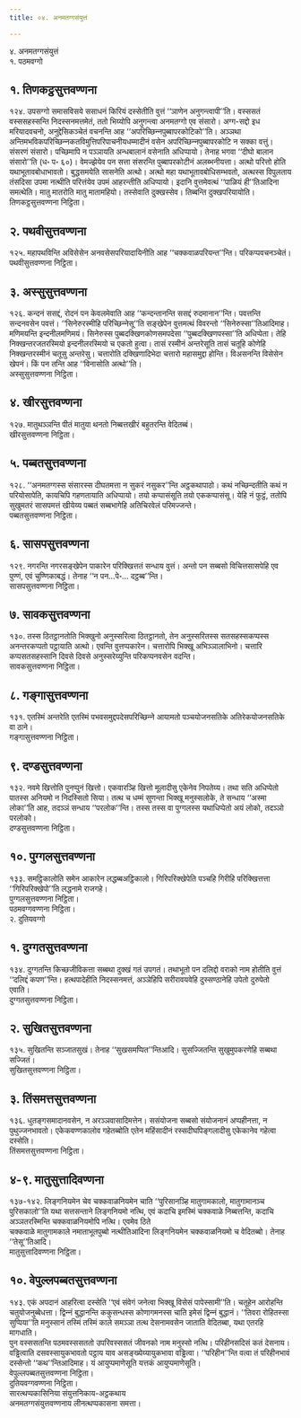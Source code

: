 ```yaml
---
title: ०४. अनमतग्गसंयुत्तं

---
```

४. अनमतग्गसंयुत्तं  
१. पठमवग्गो  


## १. तिणकट्ठसुत्तवण्णना

१२४. उपसग्गो समासविसये ससाधनं किरियं दस्सेतीति वुत्तं ‘‘ञाणेन अनुगन्त्वापी’’ति। वस्ससतं वस्ससहस्सन्ति निदस्सनमत्तमेतं, ततो भिय्योपि अनुगन्त्वा अनमतग्गो एव संसारो। अग्ग-सद्दो इध मरियादवचनो, अनुद्देसिकञ्‍चेतं वचनन्ति आह ‘‘अपरिच्छिन्‍नपुब्बापरकोटिको’’ति। अञ्‍ञथा अन्तिमभविकपरिच्छिन्‍नकतविमुत्तिपरिपाचनीयधम्मादीनं वसेन अपरिच्छिन्‍नपुब्बापरकोटि न सक्‍का वत्तुं। संसरणं संसारो। पच्छिमापि न पञ्‍ञायति अन्धबालानं वसेनाति अधिप्पायो। तेनाह भगवा ‘‘दीघो बालान संसारो’’ति (ध॰ प॰ ६०)। वेमज्झेयेव पन सत्ता संसरन्ति पुब्बापरकोटीनं अलब्भनीयत्ता। अत्थो परित्तो होति यथाभूतावबोधाभावतो। बुद्धसमयेति सासनेति अत्थो। अत्थो महा यथाभूतावबोधिसम्भवतो, अत्थस्स विपुलताय तंसदिसा उपमा नत्थीति परित्तंयेव उपमं आहरन्तीति अधिप्पायो। इदानि वुत्तमेवत्थं ‘‘पाळियं ही’’तिआदिना समत्थेति। मातु मातरोति मातु मातामहियो। तस्सेवाति दुक्खस्सेव। तिब्बन्ति दुक्खपरियायोति।  
तिणकट्ठसुत्तवण्णना निट्ठिता।  


## २. पथवीसुत्तवण्णना

१२५. महापथविन्ति अविसेसेन अनवसेसपरियादायिनीति आह ‘‘चक्‍कवाळपरियन्त’’न्ति। परिकप्पवचनञ्‍चेतं।  
पथवीसुत्तवण्णना निट्ठिता।  


## ३. अस्सुसुत्तवण्णना

१२६. कन्दनं ससद्दं, रोदनं पन केवलमेवाति आह ‘‘कन्दन्तानन्ति ससद्दं रुदमानान’’न्ति। पवत्तन्ति सन्दनवसेन पवत्तं। ‘‘सिनेरुरस्मीहि परिच्छिन्‍नेसू’’ति सङ्खेपेन वुत्तमत्थं विवरन्तो ‘‘सिनेरुस्सा’’तिआदिमाह। मणिमयन्ति इन्दनीलमणिमयं। सिनेरुस्स पुब्बदक्खिणकोणसमपदेसा ‘‘पुब्बदक्खिणपस्सा’’ति अधिप्पेता। तेहि निक्खन्तरजतरस्मियो इन्दनीलरस्मियो च एकतो हुत्वा। तासं रस्मीनं अन्तरेसूति तासं चतूहि कोणेहि निक्खन्तरस्मीनं चतूसु अन्तरेसु। चत्तारोति दक्खिणादिभेदा चत्तारो महासमुद्दा होन्ति। विअसनन्ति विसेसेन खेपनं। किं पन तन्ति आह ‘‘विनासोति अत्थो’’ति।  
अस्सुसुत्तवण्णना निट्ठिता।  


## ४. खीरसुत्तवण्णना

१२७. मातुथञ्‍ञन्ति पीतं मातुया थनतो निब्बत्तखीरं बहुतरन्ति वेदितब्बं।  
खीरसुत्तवण्णना निट्ठिता।  


## ५. पब्बतसुत्तवण्णना

१२८. ‘‘अनमतग्गस्स संसारस्स दीघतमत्ता न सुकरं नसुकर’’न्ति अट्ठकथापाठो। कथं नच्छिन्दतीति कथं न परियोसापेति, कायचिपि गहणतायाति अधिप्पायो। तयो कप्पासंसूति तयो एककप्पासंसू। येहि नं फुट्ठं, ततोपि सुखुमतरं सासपमत्तं खीयेय्य पब्बतं सब्बभागेहि अतिचिरवेलं परिमज्‍जन्ते।  
पब्बतसुत्तवण्णना निट्ठिता।  


## ६. सासपसुत्तवण्णना

१२९. नगरन्ति नगरसङ्खेपेन पाकारेन परिक्खित्ततं सन्धाय वुत्तं। अन्तो पन सब्बसो विचित्तसासपेहि एव पुण्णं, एवं चुण्णिकाबद्धं। तेनाह ‘‘न पन…पे॰… दट्ठब्ब’’न्ति।  
सासपसुत्तवण्णना निट्ठिता।  


## ७. सावकसुत्तवण्णना

१३०. तस्स ठितट्ठानतोति भिक्खुनो अनुस्सरित्वा ठितट्ठानतो, तेन अनुस्सरितस्स सतसहस्सकप्पस्स अनन्तरकप्पतो पट्ठायाति अत्थो। एवन्ति वुत्तप्पकारेन। चत्तारोपि भिक्खू अभिञ्‍ञालाभिनो। चत्तारि कप्पसतसहस्सानि दिवसे दिवसे अनुस्सरेय्युन्ति परिकप्पनवसेन वदन्ति।  
सावकसुत्तवण्णना निट्ठिता।  


## ८. गङ्गासुत्तवण्णना

१३१. एतस्मिं अन्तरेति एतस्मिं पभवसमुद्दपदेसपरिच्छिन्‍ने आयामतो पञ्‍चयोजनसतिके अतिरेकयोजनसतिके वा ठाने।  
गङ्गासुत्तवण्णना निट्ठिता।  


## ९. दण्डसुत्तवण्णना

१३२. नवमे खित्तोति पुनप्पुनं खित्तो। एकवारञ्हि खित्तो मूलादीसु एकेनेव निपतेय्य। तथा सति अधिप्पेतो पातस्स अनियमो न निदस्सितो सिया। तत्थ च धम्मं सुणन्ता भिक्खू मनुस्सलोके, ते सन्धाय ‘‘अस्मा लोका’’ति आह, तदञ्‍ञं सन्धाय ‘‘परलोक’’न्ति। तस्स तस्स वा पुग्गलस्स यथाधिप्पेतो अयं लोको, तदञ्‍ञो परलोको।  
दण्डसुत्तवण्णना निट्ठिता।  


## १०. पुग्गलसुत्तवण्णना

१३३. समट्ठिकालोति समेन आकारेन लद्धब्बअट्ठिकालो। गिरिपरिक्खेपेति पञ्‍चहि गिरीहि परिक्खित्तत्ता ‘‘गिरिपरिक्खेपो’’ति लद्धनामे राजगहे।  
पुग्गलसुत्तवण्णना निट्ठिता।  
पठमवग्गवण्णना निट्ठिता।  
२. दुतियवग्गो  


## १. दुग्गतसुत्तवण्णना

१३४. दुग्गतन्ति किच्छजीविकत्ता सब्बथा दुक्खं गतं उपगतं। तथाभूतो पन दलिद्दो वराको नाम होतीति वुत्तं ‘‘दलिद्दं कपण’’न्ति। हत्थपादेहीति निदस्सनमत्तं, अञ्‍ञेहिपि सरीरावयवेहि दुस्सण्ठानेहि उपेतो दुरुपेतो एवाति।  
दुग्गतसुत्तवण्णना निट्ठिता।  


## २. सुखितसुत्तवण्णना

१३५. सुखितन्ति सञ्‍जातसुखं। तेनाह ‘‘सुखसमप्पित’’न्तिआदि। सुसज्‍जितन्ति सुखुमुपकरणेहि सब्बथा सज्‍जितं।  
सुखितसुत्तवण्णना निट्ठिता।  


## ३. तिंसमत्तसुत्तवण्णना

१३६. धुतङ्गसमादानवसेन, न अरञ्‍ञवासादिमत्तेन। ससंयोजना सब्बसो संयोजनानं अप्पहीनत्ता, न पुथुज्‍जनभावतो। एकेकवण्णकालोव गहेतब्बोति एतेन महिंसादीनं रस्सदीघपिङ्गलादीसु एकेकानेव गहेत्वा दस्सेति।  
तिंसमत्तसुत्तवण्णना निट्ठिता।  


## ४-९. मातुसुत्तादिवण्णना

१३७-१४२. लिङ्गनियमेन चेव चक्‍कवाळनियमेन चाति ‘‘पुरिसानञ्हि मातुगामकालो, मातुगामानञ्‍च पुरिसकालो’’ति यथा सत्तसन्ताने लिङ्गनियमो नत्थि, एवं कदाचि इमस्मिं चक्‍कवाळे निब्बत्तन्ति, कदाचि अञ्‍ञतरस्मिन्ति चक्‍कवाळनियमोपि नत्थि। एवमेव ठिते  
चक्‍कवाळे मातुगामकाले नमाताभूतपुब्बो नत्थीतिआदिना लिङ्गनियमेन चक्‍कवाळनियमो च वेदितब्बो। तेनाह ‘‘तेसू’’तिआदि।  
मातुसुत्तादिवण्णना निट्ठिता।  


## १०. वेपुल्‍लपब्बतसुत्तवण्णना

१४३. एकं अपदानं आहरित्वा दस्सेति ‘‘एवं संवेगं जनेत्वा भिक्खू विसेसं पापेस्सामी’’ति। चतूहेन आरोहन्ति चतुयोजनुब्बेधत्ता। द्विन्‍नं बुद्धानन्ति ककुसन्धस्स कोणागमनस्स चाति इमेसं द्विन्‍नं बुद्धानं। ‘‘तिवरा रोहितस्सा सुप्पिया’’ति मनुस्सानं तस्मिं तस्मिं काले समञ्‍ञा तत्थ देसनामवसेन जाताति वेदितब्बा, यथा एतरहि मागधाति।  
पुन वस्ससतन्ति पठमवस्ससततो उपरिवस्ससतं जीवनको नाम मनुस्सो नत्थि। परिहीनसदिसं कतं देसनाय। वड्ढित्वाति दसवस्सायुकभावतो पट्ठाय याव असङ्ख्येय्यायुकभावा वड्ढित्वा। ‘‘परिहीन’’न्ति वत्वा तं परिहीनभावं दस्सेन्तो ‘‘कथ’’न्तिआदिमाह। यं आयुप्पमाणेसूति यत्तकं आयुप्पमाणेसूति।  
वेपुल्‍लपब्बतसुत्तवण्णना निट्ठिता।  
दुतियवग्गवण्णना निट्ठिता।  
सारत्थप्पकासिनिया संयुत्तनिकाय-अट्ठकथाय  
अनमतग्गसंयुत्तवण्णनाय लीनत्थप्पकासना समत्ता।  